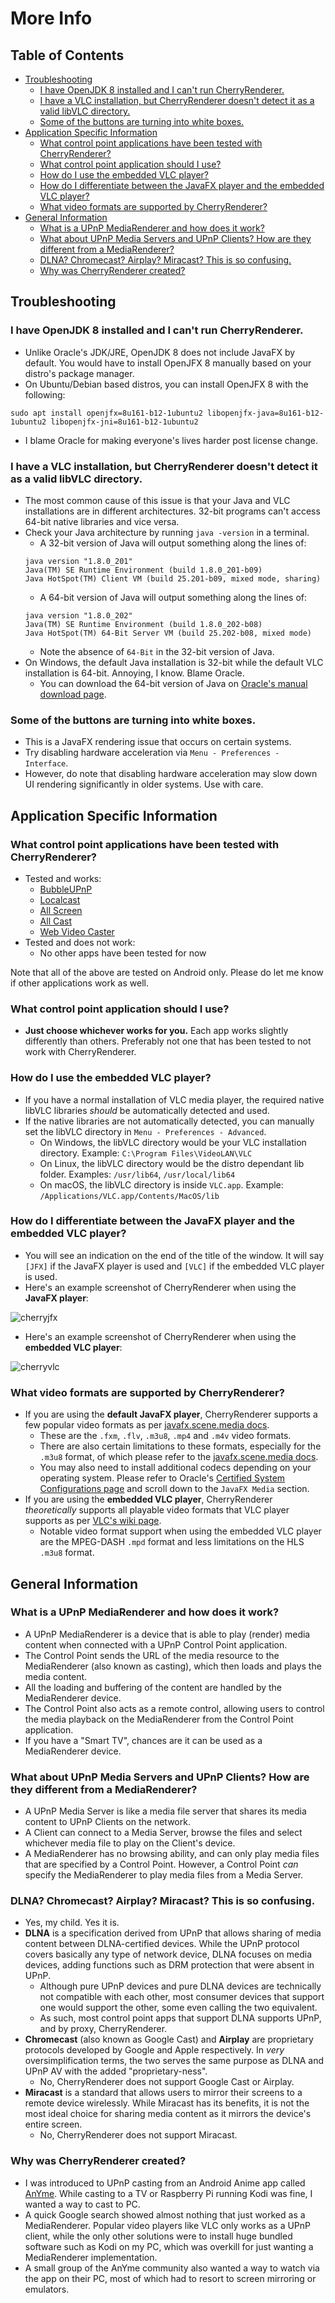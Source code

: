 # More Info

## Table of Contents
 - [Troubleshooting](#troubleshooting)
   - [I have OpenJDK 8 installed and I can't run CherryRenderer.](#i-have-openjdk-8-installed-and-i-cant-run-cherryrenderer)
   - [I have a VLC installation, but CherryRenderer doesn't detect it as a valid libVLC directory.](#i-have-a-vlc-installation-but-cherryrenderer-doesnt-detect-it-as-a-valid-libvlc-directory)
   - [Some of the buttons are turning into white boxes.](#some-of-the-buttons-are-turning-into-white-boxes)
 - [Application Specific Information](#application-specific-information)
   - [What control point applications have been tested with CherryRenderer?](#what-control-point-applications-have-been-tested-with-cherryrenderer)
   - [What control point application should I use?](#what-control-point-application-should-i-use)
   - [How do I use the embedded VLC player?](#how-do-i-use-the-embedded-vlc-player)
   - [How do I differentiate between the JavaFX player and the embedded VLC player?](#how-do-i-differentiate-between-the-javafx-player-and-the-embedded-vlc-player)
   - [What video formats are supported by CherryRenderer?](#what-video-formats-are-supported-by-cherryrenderer)
 - [General Information](#general-information)
   - [What is a UPnP MediaRenderer and how does it work?](#what-is-a-upnp-mediarenderer-and-how-does-it-work)
   - [What about UPnP Media Servers and UPnP Clients? How are they different from a MediaRenderer?](#what-about-upnp-media-servers-and-upnp-clients-how-are-they-different-from-a-mediarenderer)
   - [DLNA? Chromecast? Airplay? Miracast? This is so confusing.](#dlna-chromecast-airplay-miracast-this-is-so-confusing)
   - [Why was CherryRenderer created?](#why-was-cherryrenderer-created)
   
## Troubleshooting
### I have OpenJDK 8 installed and I can't run CherryRenderer.
 - Unlike Oracle's JDK/JRE, OpenJDK 8 does not include JavaFX by default. You would have to install OpenJFX 8 manually based on your distro's package manager.
 - On Ubuntu/Debian based distros, you can install OpenJFX 8 with the following:
 ```
 sudo apt install openjfx=8u161-b12-1ubuntu2 libopenjfx-java=8u161-b12-1ubuntu2 libopenjfx-jni=8u161-b12-1ubuntu2
 ``` 
 - I blame Oracle for making everyone's lives harder post license change.

### I have a VLC installation, but CherryRenderer doesn't detect it as a valid libVLC directory.
 - The most common cause of this issue is that your Java and VLC installations are in different architectures. 32-bit programs can't access 64-bit native libraries and vice versa.
 - Check your Java architecture by running `java -version` in a terminal.
   - A 32-bit version of Java will output something along the lines of:
   ```
   java version "1.8.0_201"
   Java(TM) SE Runtime Environment (build 1.8.0_201-b09)
   Java HotSpot(TM) Client VM (build 25.201-b09, mixed mode, sharing)
   ```
   - A 64-bit version of Java will output something along the lines of:
   ```
   java version "1.8.0_202"
   Java(TM) SE Runtime Environment (build 1.8.0_202-b08)
   Java HotSpot(TM) 64-Bit Server VM (build 25.202-b08, mixed mode)
   ```
   - Note the absence of `64-Bit` in the 32-bit version of Java.
 - On Windows, the default Java installation is 32-bit while the default VLC installation is 64-bit. Annoying, I know. Blame Oracle.
    - You can download the 64-bit version of Java on [Oracle's manual download page](https://www.java.com/en/download/manual.jsp).

### Some of the buttons are turning into white boxes.
 - This is a JavaFX rendering issue that occurs on certain systems.
 - Try disabling hardware acceleration via `Menu - Preferences - Interface`.
 - However, do note that disabling hardware acceleration may slow down UI rendering significantly in older systems. Use with care.


## Application Specific Information
### What control point applications have been tested with CherryRenderer?
 - Tested and works:
   - [BubbleUPnP](https://play.google.com/store/apps/details?id=com.bubblesoft.android.bubbleupnp&hl=en)
   - [Localcast](https://www.localcast.app/)
   - [All Screen](https://play.google.com/store/apps/details?id=com.toxic.apps.chrome&hl=en)
   - [All Cast](https://www.allcast.io/)
   - [Web Video Caster](http://www.webvideocaster.com)
 - Tested and does not work:
   - No other apps have been tested for now

Note that all of the above are tested on Android only. Please do let me know if other applications work as well.

### What control point application should I use?
 - **Just choose whichever works for you.** Each app works slightly differently than others. Preferably not one that has been tested to not work with CherryRenderer.

### How do I use the embedded VLC player?
 - If you have a normal installation of VLC media player, the required native libVLC libraries *should* be automatically detected and used.
 - If the native libraries are not automatically detected, you can manually set the libVLC directory in `Menu - Preferences - Advanced`.
   - On Windows, the libVLC directory would be your VLC installation directory. Example: `C:\Program Files\VideoLAN\VLC`
   - On Linux, the libVLC directory would be the distro dependant lib folder. Examples: `/usr/lib64`, `/usr/local/lib64`
   - On macOS, the libVLC directory is inside `VLC.app`. Example: `/Applications/VLC.app/Contents/MacOS/lib`

### How do I differentiate between the JavaFX player and the embedded VLC player?
 - You will see an indication on the end of the title of the window. It will say `[JFX]` if the JavaFX player is used and `[VLC]` if the embedded VLC player is used.
 - Here's an example screenshot of CherryRenderer when using the **JavaFX player**:
 
 ![cherryjfx](https://media.discordapp.net/attachments/480408561290182667/582566105323667457/cherryjfx.png "Using default JavaFX player")
 
 - Here's an example screenshot of CherryRenderer when using the **embedded VLC player**:
 
 ![cherryvlc](https://media.discordapp.net/attachments/480408561290182667/582566107240595460/cherryvlc.png "Using embedded VLC player")

### What video formats are supported by CherryRenderer?
 - If you are using the **default JavaFX player**, CherryRenderer supports a few popular video formats as per [javafx.scene.media docs](https://docs.oracle.com/javase/8/javafx/api/javafx/scene/media/package-summary.html).
   - These are the `.fxm`, `.flv`, `.m3u8`, `.mp4` and `.m4v` video formats.
   - There are also certain limitations to these formats, especially for the `.m3u8` format, of which please refer to the [javafx.scene.media docs](https://docs.oracle.com/javase/8/javafx/api/javafx/scene/media/package-summary.html).
   - You may also need to install additional codecs depending on your operating system. Please refer to Oracle's [Certified System Configurations page](https://www.oracle.com/technetwork/java/javase/certconfig-2095354.html) and scroll down to the `JavaFX Media` section.
 - If you are using the **embedded VLC player**, CherryRenderer *theoretically* supports all playable video formats that VLC player supports as per [VLC's wiki page](https://wiki.videolan.org/VLC_Features_Formats/).
   - Notable video format support when using the embedded VLC player are the MPEG-DASH `.mpd` format and less limitations on the HLS `.m3u8` format.


## General Information
### What is a UPnP MediaRenderer and how does it work?
 - A UPnP MediaRenderer is a device that is able to play (render) media content when connected with a UPnP Control Point application.
 - The Control Point sends the URL of the media resource to the MediaRenderer (also known as casting), which then loads and plays the media content.
 - All the loading and buffering of the content are handled by the MediaRenderer device.
 - The Control Point also acts as a remote control, allowing users to control the media playback on the MediaRenderer from the Control Point application.
 - If you have a "Smart TV", chances are it can be used as a MediaRenderer device.

### What about UPnP Media Servers and UPnP Clients? How are they different from a MediaRenderer?
 - A UPnP Media Server is like a media file server that shares its media content to UPnP Clients on the network.
 - A Client can connect to a Media Server, browse the files and select whichever media file to play on the Client's device.
 - A MediaRenderer has no browsing ability, and can only play media files that are specified by a Control Point. However, a Control Point *can* specify the MediaRenderer to play media files from a Media Server.

### DLNA? Chromecast? Airplay? Miracast? This is so confusing.
 - Yes, my child. Yes it is.
 - **DLNA** is a specification derived from UPnP that allows sharing of media content between DLNA-certified devices. While the UPnP protocol covers basically any type of network device, DLNA focuses on media devices, adding functions such as DRM protection that were absent in UPnP.
   - Although pure UPnP devices and pure DLNA devices are technically not compatible with each other, most consumer devices that support one would support the other, some even calling the two equivalent.
   - As such, most control point apps that support DLNA supports UPnP, and by proxy, CherryRenderer.
 - **Chromecast** (also known as Google Cast) and **Airplay** are proprietary protocols developed by Google and Apple respectively. In *very* oversimplification terms, the two serves the same purpose as DLNA and UPnP AV with the added "proprietary-ness".
   - No, CherryRenderer does not support Google Cast or Airplay.
 - **Miracast** is a standard that allows users to mirror their screens to a remote device wirelessly. While Miracast has its benefits, it is not the most ideal choice for sharing media content as it mirrors the device's entire screen.
   - No, CherryRenderer does not support Miracast.
   
### Why was CherryRenderer created?
 - I was introduced to UPnP casting from an Android Anime app called [AnYme](https://anyme.app). While casting to a TV or Raspberry Pi running Kodi was fine, I wanted a way to cast to PC.
 - A quick Google search showed almost nothing that just worked as a MediaRenderer. Popular video players like VLC only works as a UPnP client, while the only other solutions were to install huge bundled software such as Kodi on my PC, which was overkill for just wanting a MediaRenderer implementation.
 - A small group of the AnYme community also wanted a way to watch via the app on their PC, most of which had to resort to screen mirroring or emulators. 
 